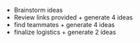 - Brainstorm ideas
- Review links provided + generate 4 ideas
- find teammates + generate 4 ideas
- finalize logistics + generate 2 ideas